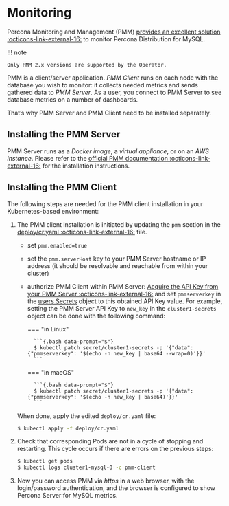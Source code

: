 # Monitoring

Percona Monitoring and Management (PMM) [provides an excellent
solution :octicons-link-external-16:](https://www.percona.com/doc/percona-xtradb-cluster/LATEST/manual/monitoring.html#using-pmm)
to monitor Percona Distribution for MySQL.

!!! note

    Only PMM 2.x versions are supported by the Operator.

PMM is a client/server application. *PMM Client* runs on each node with the
database you wish to monitor: it collects needed metrics and sends gathered data
to *PMM Server*. As a user, you connect to PMM Server to see database metrics on
a number of dashboards.

That’s why PMM Server and PMM Client need to be installed separately.

## Installing the PMM Server

PMM Server runs as a *Docker image*, a *virtual appliance*, or on an *AWS instance*.
Please refer to the [official PMM documentation :octicons-link-external-16:](https://www.percona.com/doc/percona-monitoring-and-management/2.x/setting-up/server/index.html)
for the installation instructions.

## Installing the PMM Client

The following steps are needed for the PMM client installation in your
Kubernetes-based environment:


1. The PMM client installation is initiated by updating the `pmm`
    section in the
    [deploy/cr.yaml :octicons-link-external-16:](https://github.com/percona/percona-server-mysql-operator/blob/main/deploy/cr.yaml)
    file.

    * set `pmm.enabled=true`
    * set the `pmm.serverHost` key to your PMM Server hostname or IP address
        (it should be resolvable and reachable from within your cluster)
    * authorize PMM Client within PMM Server:
        <a name="operator-monitoring-client-token"></a>
        [Acquire the API Key from your PMM Server :octicons-link-external-16:](https://docs.percona.com/percona-monitoring-and-management/details/api.html#api-keys-and-authentication) and set `pmmserverkey` in the [users Secrets](users.md/#system-users) object to this obtained API Key value. For example, setting the PMM Server API Key to `new_key` in the `cluster1-secrets` object can be done with the following command:

        === "in Linux"

            ```{.bash data-prompt="$"}
            $ kubectl patch secret/cluster1-secrets -p '{"data":{"pmmserverkey": '$(echo -n new_key | base64 --wrap=0)'}}'
            ```

        === "in macOS"

            ```{.bash data-prompt="$"}
            $ kubectl patch secret/cluster1-secrets -p '{"data":{"pmmserverkey": '$(echo -n new_key | base64)'}}'
            ```

    When done, apply the edited `deploy/cr.yaml` file:

    ```{.bash data-prompt="$"}
    $ kubectl apply -f deploy/cr.yaml
    ```

2. Check that corresponding Pods are not in a cycle of stopping and restarting.
    This cycle occurs if there are errors on the previous steps:

    ```{.bash data-prompt="$"}
    $ kubectl get pods
    $ kubectl logs cluster1-mysql-0 -c pmm-client
    ```

3. Now you can access PMM via *https* in a web browser, with the
    login/password authentication, and the browser is configured to show
    Percona Server for MySQL metrics.
